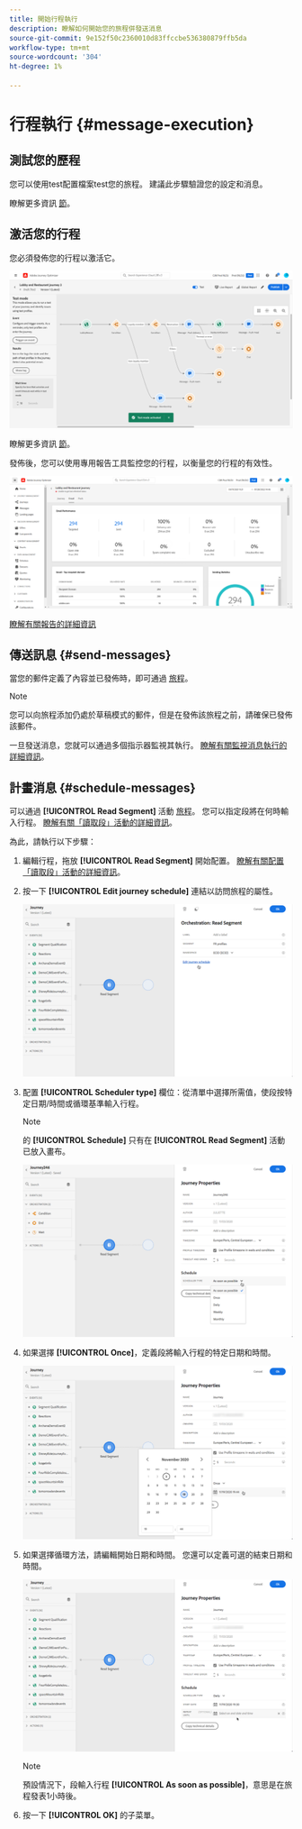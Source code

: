 ```yaml
---
title: 開始行程執行
description: 瞭解如何開始您的旅程併發送消息
source-git-commit: 9e152f50c2360010d83ffccbe536380879ffb5da
workflow-type: tm+mt
source-wordcount: '304'
ht-degree: 1%

---
```



# 行程執行 {#message-execution}

## 測試您的歷程

您可以使用test配置檔案test您的旅程。 建議此步驟驗證您的設定和消息。

瞭解更多資訊 [節](testing-the-journey.md)。

## 激活您的行程

您必須發佈您的行程以激活它。

![](../assets/jo-journeyuc2_32bis.png)

瞭解更多資訊 [節](publishing-the-journey.md)。


發佈後，您可以使用專用報告工具監控您的行程，以衡量您的行程的有效性。

![](../assets/jo-dynamic_report_journey_12.png)

[瞭解有關報告的詳細資訊](../reports/live-report.md)

## 傳送訊息 {#send-messages}

當您的郵件定義了內容並已發佈時，即可通過 [旅程](journey.md)。

>[!NOTE]
>
>您可以向旅程添加仍處於草稿模式的郵件，但是在發佈該旅程之前，請確保已發佈該郵件。

一旦發送消息，您就可以通過多個指示器監視其執行。 [瞭解有關監視消息執行的詳細資訊](../message-monitoring.md)。

## 計畫消息 {#schedule-messages}

可以通過 **[!UICONTROL Read Segment]** 活動 [旅程](journey.md)。 您可以指定段將在何時輸入行程。 [瞭解有關「讀取段」活動的詳細資訊](read-segment.md)。

為此，請執行以下步驟：

1. 編輯行程，拖放 **[!UICONTROL Read Segment]** 開始配置。 [瞭解有關配置「讀取段」活動的詳細資訊](read-segment.md#configuring-segment-trigger-activity)。

1. 按一下 **[!UICONTROL Edit journey schedule]** 連結以訪問旅程的屬性。

   ![](../assets/message-read-segment-schedule.png)

1. 配置 **[!UICONTROL Scheduler type]** 欄位：從清單中選擇所需值，使段按特定日期/時間或循環基準輸入行程。

   >[!NOTE]
   >
   >的 **[!UICONTROL Schedule]** 只有在 **[!UICONTROL Read Segment]** 活動已放入畫布。

   ![](../assets/message-read-segment-scheduler.png)

1. 如果選擇 **[!UICONTROL Once]**，定義段將輸入行程的特定日期和時間。

   ![](../assets/message-read-segment-scheduler-once.png)

1. 如果選擇循環方法，請編輯開始日期和時間。 您還可以定義可選的結束日期和時間。

   ![](../assets/message-read-segment-scheduler-daily.png)

   >[!NOTE]
   >
   >預設情況下，段輸入行程 **[!UICONTROL As soon as possible]**，意思是在旅程發表1小時後。

1. 按一下 **[!UICONTROL OK]** 的子菜單。

<!--Unitary messages that are triggered by an event within a journey cannot be scheduled.-->

